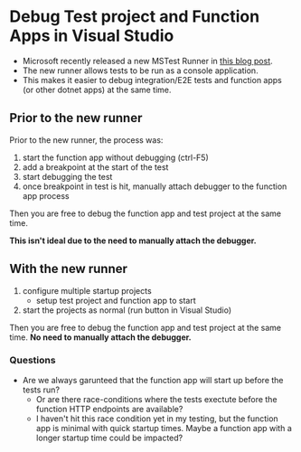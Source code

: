 # Debug Test project and Function Apps in Visual Studio

- Microsoft recently released a new MSTest Runner in [this blog post](https://devblogs.microsoft.com/dotnet/introducing-ms-test-runner/).
- The new runner allows tests to be run as a console application. 
- This makes it easier to debug integration/E2E tests and function apps (or other dotnet apps) at the same time.

## Prior to the new runner

Prior to the new runner, the process was:

1. start the function app without debugging (ctrl-F5)
1. add a breakpoint at the start of the test
1. start debugging the test
1. once breakpoint in test is hit, manually attach debugger to the function app process

Then you are free to debug the function app and test project at the same time. 

**This isn't ideal due to the need to manually attach the debugger.**

## With the new runner

1. configure multiple startup projects
    - setup test project and function app to start
1. start the projects as normal (run button in Visual Studio)

Then you are free to debug the function app and test project at the same time. **No need to manually attach the debugger.**

### Questions

- Are we always garunteed that the function app will start up before the tests run?
    - Or are there race-conditions where the tests exectute before the function HTTP endpoints are available?
    - I haven't hit this race condition yet in my testing, but the function app is minimal with quick startup times. Maybe a function app with a longer startup time could be impacted?